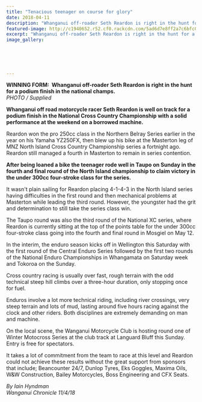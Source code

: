 ```yaml
---
title: "Tenacious teenager on course for glory"
date: 2018-04-11
description: "Whanganui off-roader Seth Reardon is right in the hunt for a podium finish in the national champs..."
featured-image: http://c1940652.r52.cf0.rackcdn.com/5ad6d7e8ff2a7c6bfc00162c/seth-reardon-chron-11-April.jpg
excerpt: "Whanganui off-roader Seth Reardon is right in the hunt for a podium finish in the national champs."
image_gallery:
    
    
    
    
    
---
```


<p class="element element-paragraph"><strong>WINNING FORM:&nbsp; Whanganui off-roader Seth Reardon is right in the hunt for a podium finish in the national champs.</strong><br /><em>PHOTO / Supplied</em></p>
<p class="element element-paragraph"><strong>Whanganui off road motorcycle racer Seth Reardon is well on track for a podium finish in the National Cross Country Championship with a solid performance at the weekend on a borrowed machine.</strong></p>
<p class="element element-paragraph">Reardon won the pro 250cc class in the Northern Belray Series earlier in the year on his Yamaha YZ250FX, then blew up his bike at the Masterton leg of MNZ North Island Cross Country Championship series a fortnight ago. Reardon still managed a fourth in Masterton to remain in series contention.</p>
<p class="element element-paragraph"><strong>After being loaned a bike the teenager rode well in Taupo on Sunday in the fourth and final round of the North Island championship to claim victory in the under 300cc four-stroke class for the series.</strong></p>
<p class="element element-paragraph">It wasn't plain sailing for Reardon placing 4-1-4-3 in the North Island series having difficulties in the first round and then mechanical problems at Masterton while leading the third round. However, the youngster had the grit and determination to still take the series class win.</p>
<p class="element element-paragraph">The Taupo round was also the third round of the National XC series, where Reardon is currently sitting at the top of the points table for the under 300cc four-stroke class going into the fourth and final round in Mosgiel on May 12.</p>
<p class="element element-paragraph">In the interim, the enduro season kicks off in Wellington this Saturday with the first round of the Central Enduro Series followed by the first two rounds of the National Enduro Championships in Whangamata on Saturday week and Tokoroa on the Sunday.</p>
<p class="element element-paragraph">Cross country racing is usually over fast, rough terrain with the odd technical steep hill climbs over a three-hour duration, only stopping once for fuel.</p>
<p class="element element-paragraph">Enduros involve a lot more technical riding, including river crossings, very steep terrain and lots of mud, lasting around five hours racing against the clock and other riders. Both disciplines are extremely demanding on man and machine.</p>
<p class="element element-paragraph">On the local scene, the Wanganui Motorcycle Club is hosting round one of Winter Motocross Series at the club track at Languard Bluff this Sunday. Entry is free for spectators.</p>
<p class="element element-paragraph">It takes a lot of commitment from the team to race at this level and Reardon could not achieve these results without the great support from sponsors that include; Beancounter 24/7, Dunlop Tyres, Eks Goggles, Maxima Oils, W&amp;W Construction, Bailey Motorcycles, Boss Engineering and CFX Seats.</p>
<p><em>By Iain Hyndman</em><br /><em>Wanganui Chronicle 11/4/18</em></p>

